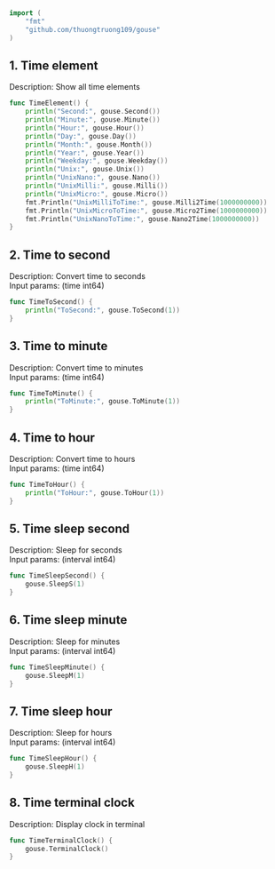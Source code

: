 
# <Badge style='font-size: 1.8rem; text-shadow: 1px 1px 2px rgba(0, 0, 0, 0.3); padding: 0.35rem 0.75rem 0.35rem 0;' type='info' text='🔖 Time' />


```go
import (
	"fmt"
	"github.com/thuongtruong109/gouse"
)
```

## 1. Time element

Description: Show all time elements<br>

```go
func TimeElement() {
	println("Second:", gouse.Second())
	println("Minute:", gouse.Minute())
	println("Hour:", gouse.Hour())
	println("Day:", gouse.Day())
	println("Month:", gouse.Month())
	println("Year:", gouse.Year())
	println("Weekday:", gouse.Weekday())
	println("Unix:", gouse.Unix())
	println("UnixNano:", gouse.Nano())
	println("UnixMilli:", gouse.Milli())
	println("UnixMicro:", gouse.Micro())
	fmt.Println("UnixMilliToTime:", gouse.Milli2Time(1000000000))
	fmt.Println("UnixMicroToTime:", gouse.Micro2Time(1000000000))
	fmt.Println("UnixNanoToTime:", gouse.Nano2Time(1000000000))
}
```

## 2. Time to second

Description: Convert time to seconds<br>Input params: (time int64)<br>

```go
func TimeToSecond() {
	println("ToSecond:", gouse.ToSecond(1))
}
```

## 3. Time to minute

Description: Convert time to minutes<br>Input params: (time int64)<br>

```go
func TimeToMinute() {
	println("ToMinute:", gouse.ToMinute(1))
}
```

## 4. Time to hour

Description: Convert time to hours<br>Input params: (time int64)<br>

```go
func TimeToHour() {
	println("ToHour:", gouse.ToHour(1))
}
```

## 5. Time sleep second

Description: Sleep for seconds<br>Input params: (interval int64)<br>

```go
func TimeSleepSecond() {
	gouse.SleepS(1)
}
```

## 6. Time sleep minute

Description: Sleep for minutes<br>Input params: (interval int64)<br>

```go
func TimeSleepMinute() {
	gouse.SleepM(1)
}
```

## 7. Time sleep hour

Description: Sleep for hours<br>Input params: (interval int64)<br>

```go
func TimeSleepHour() {
	gouse.SleepH(1)
}
```

## 8. Time terminal clock

Description: Display clock in terminal<br>

```go
func TimeTerminalClock() {
	gouse.TerminalClock()
}
```
